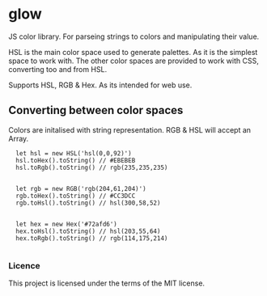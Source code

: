 # glow
JS color library. For parseing strings to colors and manipulating their value.

HSL is the main color space used to generate palettes. As it is the simplest space to work with. The other color spaces are provided to work with CSS, converting too and from HSL.

Supports HSL, RGB & Hex. As its intended for web use.

## Converting between color spaces

Colors are initalised with string representation. RGB & HSL will accept an Array.

```
  let hsl = new HSL('hsl(0,0,92)')
  hsl.toHex().toString() // #EBEBEB
  hsl.toRgb().toString() // rgb(235,235,235)
  
```

```
  let rgb = new RGB('rgb(204,61,204)')
  rgb.toHex().toString() // #CC3DCC
  rgb.toHsl().toString() // hsl(300,58,52)
  
```

```
  let hex = new Hex('#72afd6')
  hex.toHsl().toString() // hsl(203,55,64)
  hex.toRgb().toString() // rgb(114,175,214)
  
```

### Licence 
This project is licensed under the terms of the MIT license.